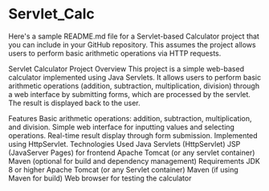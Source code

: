 # Servlet_Calc


Here's a sample README.md file for a Servlet-based Calculator project that you can include in your GitHub repository. This assumes the project allows users to perform basic arithmetic operations via HTTP requests.

Servlet Calculator Project
Overview
This project is a simple web-based calculator implemented using Java Servlets. It allows users to perform basic arithmetic operations (addition, subtraction, multiplication, division) through a web interface by submitting forms, which are processed by the servlet. The result is displayed back to the user.

Features
Basic arithmetic operations: addition, subtraction, multiplication, and division.
Simple web interface for inputting values and selecting operations.
Real-time result display through form submission.
Implemented using HttpServlet.
Technologies Used
Java
Servlets (HttpServlet)
JSP (JavaServer Pages) for frontend
Apache Tomcat (or any servlet container)
Maven (optional for build and dependency management)
Requirements
JDK 8 or higher
Apache Tomcat (or any Servlet container)
Maven (if using Maven for build)
Web browser for testing the calculator
